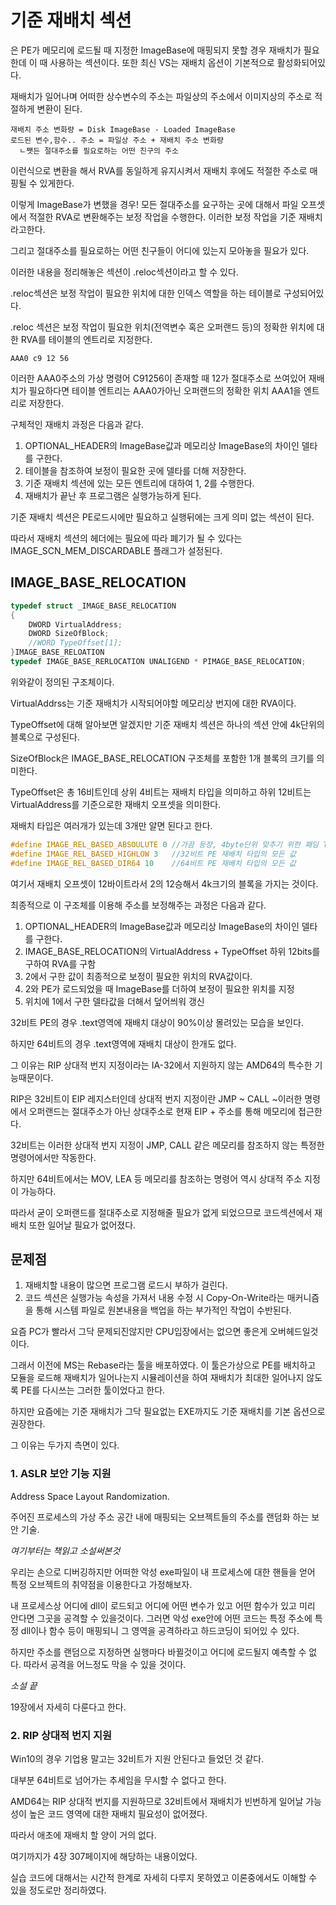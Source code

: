 # 기준 재배치 섹션
은 PE가 메모리에 로드될 때 지정한 ImageBase에 매핑되지 못할 경우 재배치가 필요한데 이 때 사용하는 섹션이다. 또한 최신 VS는 재배치 옵션이 기본적으로 활성화되어있다.

재배치가 일어나며 어떠한 상수변수의 주소는 파일상의 주소에서 이미지상의 주소로 적절하게 변환이 된다.

    재배치 주소 변화량 = Disk ImageBase - Loaded ImageBase
    로드된 변수,함수.. 주소 = 파일상 주소 + 재배치 주소 변화량
      ㄴ쨋든 절대주소를 필요로하는 어떤 친구의 주소

이런식으로 변환을 해서 RVA를 동일하게 유지시켜서 재배치 후에도 적절한 주소로 매핑될 수 있게한다.

이렇게 ImageBase가 변했을 경우! 모든 절대주소를 요구하는 곳에 대해서 파일 오프셋에서 적절한 RVA로 변환해주는 보정 작업을 수행한다. 이러한 보정 작업을 기준 재배치 라고한다.

그리고 절대주소를 필요로하는 어떤 친구들이 어디에 있는지 모아놓을 필요가 있다.

이러한 내용을 정리해놓은 섹션이 .reloc섹션이라고 할 수 있다. 

.reloc섹션은 보정 작업이 필요한 위치에 대한 인덱스 역할을 하는 테이블로 구성되어있다.

.reloc 섹션은 보정 작업이 필요한 위치(전역변수 혹은 오퍼랜드 등)의 정확한 위치에 대한 RVA를 테이블의 엔트리로 지정한다.

    AAA0 c9 12 56

이러한 AAA0주소의 가상 명령어 C91256이 존재할 때 12가 절대주소로 쓰여있어 재배치가 필요하다면 테이블 엔트리는 AAA0가아닌 오퍼랜드의 정확한 위치 AAA1을 엔트리로 저장한다.

구체적인 재배치 과정은 다음과 같다.

1. OPTIONAL_HEADER의 ImageBase값과 메모리상 ImageBase의 차이인 델타를 구한다.
2. 테이블을 참조하여 보정이 필요한 곳에 델타를 더해 저장한다.
3. 기준 재배치 섹션에 있는 모든 엔트리에 대하여 1, 2를 수행한다.
4. 재배치가 끝난 후 프로그램은 실행가능하게 된다.

기준 재배치 섹션은 PE로드시에만 필요하고 실행뒤에는 크게 의미 없는 섹션이 된다.

따라서 재배치 섹션의 헤더에는 필요에 따라 폐기가 될 수 있다는 IMAGE_SCN_MEM_DISCARDABLE 플래그가 설정된다.

## IMAGE_BASE_RELOCATION
```C++
typedef struct _IMAGE_BASE_RELOCATION
{
    DWORD VirtualAddress;
    DWORD SizeOfBlock;
    //WORD TypeOffset[1];
}IMAGE_BASE_RELOATION
typedef IMAGE_BASE_RERLOCATION UNALIGEND * PIMAGE_BASE_RELOCATION;
```
위와같이 정의된 구조체이다.

VirtualAddrss는 기준 재배치가 시작되어야할 메모리상 번지에 대한 RVA이다.

TypeOffset에 대해 알아보면 알겠지만 기준 재배치 섹션은 하나의 섹션 안에 4k단위의 블록으로 구성된다.

SizeOfBlock은 IMAGE_BASE_RELOCATION 구조체를 포함한 1개 블록의 크기를 의미한다.

TypeOffset은 총 16비트인데 상위 4비트는 재배치 타입을 의미하고 하위 12비트는 VirtualAddress를 기준으로한 재배치 오프셋을 의미한다.

재배치 타입은 여러개가 있는데 3개만 알면 된다고 한다.

```C++
#define IMAGE_REL_BASED_ABSOULUTE 0 //가끔 등장, 4byte단위 맞추기 위한 패딩 TypeOffset에 설정(?)
#define IMAGE_REL_BASED_HIGHLOW 3   //32비트 PE 재배치 타입의 모든 값
#define IMAGE_REL_BASED_DIR64 10    //64비트 PE 재배치 타입의 모든 값
```

여기서 재배치 오프셋이 12바이트라서 2의 12승해서 4k크기의 블록을 가지는 것이다.

최종적으로 이 구조체를 이용해 주소를 보정해주는 과정은 다음과 같다.

1. OPTIONAL_HEADER의 ImageBase값과 메모리상 ImageBase의 차이인 델타를 구한다.
2. IMAGE_BASE_RELOCATION의 VirtualAddress + TypeOffset 하위 12bits를 구하여 RVA를 구함
3. 2에서 구한 값이 최종적으로 보정이 필요한 위치의 RVA값이다.
4. 2와 PE가 로드되었을 때 ImageBase를 더하여 보정이 필요한 위치를 지정
5. 위치에 1에서 구한 델타값을 더해서 덮어씌워 갱신

32비트 PE의 경우 .text영역에 재배치 대상이 90%이상 몰려있는 모습을 보인다.

하지만 64비트의 경우 .text영역에 재배치 대상이 한개도 없다.

그 이유는 RIP 상대적 번지 지정이라는 IA-32에서 지원하지 않는 AMD64의 특수한 기능때문이다.

RIP은 32비트이 EIP 레지스터인데 상대적 번지 지정이란 JMP ~ CALL ~이러한 명령에서 오퍼랜드는 절대주소가 아닌 상대주소로 현재 EIP + 주소를 통해 메모리에 접근한다.

32비트는 이러한 상대적 번지 지정이 JMP, CALL 같은 메모리를 참조하지 않는 특정한 명령어에서만 작동한다.

하지만 64비트에서는 MOV, LEA 등 메모리를 참조하는 명령어 역시 상대적 주소 지정이 가능하다.

따라서 굳이 오퍼랜드를 절대주소로 지정해줄 필요가 없게 되었으므로 코드섹션에서 재배치 또한 일어날 필요가 없어졌다.

## 문제점

1. 재배치할 내용이 많으면 프로그램 로드시 부하가 걸린다.
2. 코드 섹션은 실행가능 속성을 가져서 내용 수정 시 Copy-On-Write라는 매커니즘을 통해 시스템 파일로 원본내용을 백업을 하는 부가적인 작업이 수반된다.

요즘 PC가 빨라서 그닥 문제되진않지만 CPU입장에서는 없으면 좋은게 오버헤드일것이다.

그래서 이전에 MS는 Rebase라는 툴을 배포하였다. 이 툴은가상으로 PE를 배치하고 모듈을 로드해  재배치가 일어나는지 시뮬레이션을 하여 재배치가 최대한 일어나지 않도록 PE를 다시쓰는 그러한 툴이었다고 한다.

하지만 요즘에는 기준 재배치가 그닥 필요없는 EXE까지도 기준 재배치를 기본 옵션으로 권장한다.

그 이유는 두가지 측면이 있다.

### 1. ASLR 보안 기능 지원
Address Space Layout Randomization.

주어진 프로세스의 가상 주소 공간 내에 매핑되는 오브젝트들의 주소를 랜덤화 하는 보안 기술.

_여기부터는 책읽고 소설써본것_

우리는 손으로 디버깅하지만 어떠한 악성 exe파일이 내 프로세스에 대한 핸들을 얻어 특정 오브젝트의 취약점을 이용한다고 가정해보자.

내 프로세스상 어디에 dll이 로드되고 어디에 어떤 변수가 있고 어떤 함수가 있고 미리 안다면 그곳을 공격할 수 있을것이다. 
그러면 악성 exe안에 어떤 코드는 특정 주소에 특정 dll이나 함수 등이 매핑되니 그 영역을 공격하라고 하드코딩이 되어있 수 있다.

하지만 주소를 랜덤으로 지정하면 실행마다 바뀔것이고 어디에 로드될지 예측할 수 없다. 따라서 공격을 어느정도 막을 수 있을 것이다.

_소설 끝_

19장에서 자세히 다룬다고 한다.

### 2. RIP 상대적 번지 지원

Win10의 경우 기업용 말고는 32비트가 지원 안된다고 들었던 것 같다.

대부분 64비트로 넘어가는 추세임을 무시할 수 없다고 한다.

AMD64는 RIP 상대적 번지를 지원하므로 32비트에서 재배치가 빈번하게 일어날 가능성이 높은 코드 영역에 대한 재배치 필요성이 없어졌다.

따라서 애초에 재배치 할 양이 거의 없다.


여기까지가 4장 307페이지에 해당하는 내용이었다.

실습 코드에 대해서는 시간적 한계로 자세히 다루지 못하였고 이론중에서도 이해할 수 있을 정도로만 정리하였다.